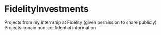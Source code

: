 # FidelityInvestments
Projects from my internship at Fidelity (given permission to share publicly)
Projects conain non-confidential information
